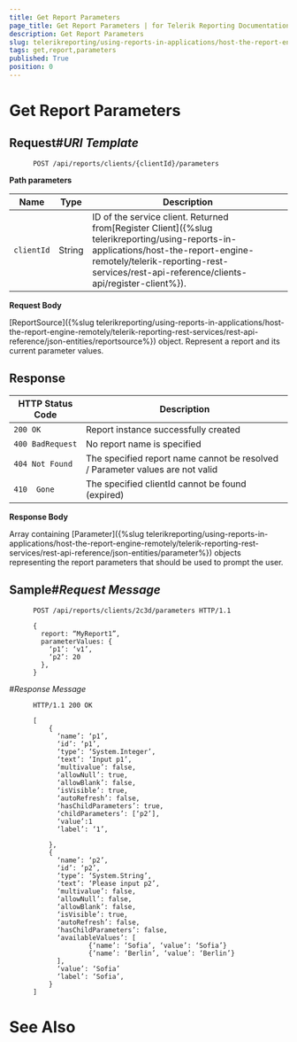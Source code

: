 ```yaml
---
title: Get Report Parameters
page_title: Get Report Parameters | for Telerik Reporting Documentation
description: Get Report Parameters
slug: telerikreporting/using-reports-in-applications/host-the-report-engine-remotely/telerik-reporting-rest-services/rest-api-reference/report-parameters-api/get-report-parameters
tags: get,report,parameters
published: True
position: 0
---
```


# Get Report Parameters



## Request#_URI Template_

	
          POST /api/reports/clients/{clientId}/parameters
        



__Path parameters__


| Name | Type | Description |
| ------ | ------ | ------ |
|`clientId`|String|ID of the service client. Returned from[Register Client]({%slug telerikreporting/using-reports-in-applications/host-the-report-engine-remotely/telerik-reporting-rest-services/rest-api-reference/clients-api/register-client%}).|

__Request Body__

[ReportSource]({%slug telerikreporting/using-reports-in-applications/host-the-report-engine-remotely/telerik-reporting-rest-services/rest-api-reference/json-entities/reportsource%}) object. Represent a report and its current parameter values.
        

## Response


| HTTP Status Code | Description |
| ------ | ------ |
|`200 OK`|Report instance successfully created|
|`400 BadRequest`|No report name is specified|
|`404 Not Found`|The specified report name cannot be resolved / Parameter values are not valid|
|`410  Gone`|The specified clientId cannot be found (expired)|

__Response Body__

Array containing [Parameter]({%slug telerikreporting/using-reports-in-applications/host-the-report-engine-remotely/telerik-reporting-rest-services/rest-api-reference/json-entities/parameter%}) objects representing the report parameters that should be used to prompt the user.
        

## Sample#_Request Message_

	
          POST /api/reports/clients/2c3d/parameters HTTP/1.1

          {
            report: “MyReport1”,
            parameterValues: {
	          ‘p1’: ‘v1’,
	          ‘p2’: 20
            },
          }
          

#_Response Message_

	
          HTTP/1.1 200 OK

          [
              { 
                ‘name’: ‘p1’,
                ‘id’: ‘p1’,
                ‘type’: ‘System.Integer’,
                ‘text’: ‘Input p1’,
                ‘multivalue’: false,
                ‘allowNull’: true,
                ‘allowBlank’: false,
                ‘isVisible’: true,
                ‘autoRefresh’: false,
                ‘hasChildParameters’: true,
                ‘childParameters’: [‘p2’],
                ‘value’:1
                ‘label’: ‘1’,

              },
              { 
                ‘name’: ‘p2’,
                ‘id’: ‘p2’,
                ‘type’: ‘System.String’,
                ‘text’: ‘Please input p2’,
                ‘multivalue’: false,
                ‘allowNull’: false,
                ‘allowBlank’: false,
                ‘isVisible’: true,
                ‘autoRefresh’: false,
                ‘hasChildParameters’: false,
                ‘availableValues’: [ 
                        {‘name’: ‘Sofia’, ‘value’: ‘Sofia’}
                        {‘name’: ‘Berlin’, ‘value’: ‘Berlin’}
                ],
                ‘value’: ‘Sofia’
                ‘label’: ‘Sofia’,
              }
          ]
          



# See Also
